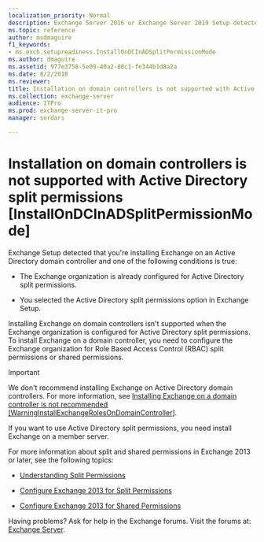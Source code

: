 ```yaml
---
localization_priority: Normal
description: Exchange Server 2016 or Exchange Server 2019 Setup detected that you're installing Exchange on a domain controller in an Active Directory split permissions organization.
ms.topic: reference
author: msdmaguire
f1_keywords:
- ms.exch.setupreadiness.InstallOnDCInADSplitPermissionMode
ms.author: dmaguire
ms.assetid: 977e3758-5e09-40a2-80c1-fe344b1d8a2a
ms.date: 8/2/2018
ms.reviewer: 
title: Installation on domain controllers is not supported with Active Directory split permissions [InstallOnDCInADSplitPermissionMode]
ms.collection: exchange-server
audience: ITPro
ms.prod: exchange-server-it-pro
manager: serdars

---
```


# Installation on domain controllers is not supported with Active Directory split permissions [InstallOnDCInADSplitPermissionMode]

Exchange Setup detected that you're installing Exchange on an Active Directory domain controller and one of the following conditions is true:

- The Exchange organization is already configured for Active Directory split permissions.

- You selected the Active Directory split permissions option in Exchange Setup.

Installing Exchange on domain controllers isn't supported when the Exchange organization is configured for Active Directory split permissions. To install Exchange on a domain controller, you need to configure the Exchange organization for Role Based Access Control (RBAC) split permissions or shared permissions.

> [!IMPORTANT]
> We don't recommend installing Exchange on Active Directory domain controllers. For more information, see [Installing Exchange on a domain controller is not recommended [WarningInstallExchangeRolesOnDomainController]](ms-exch-setupreadiness-warninginstallexchangerolesondomaincontroller.md).

If you want to use Active Directory split permissions, you need install Exchange on a member server.

For more information about split and shared permissions in Exchange 2013 or later, see the following topics:

- [Understanding Split Permissions](https://technet.microsoft.com/library/dd638106(v=exchg.150).aspx)

- [Configure Exchange 2013 for Split Permissions](https://technet.microsoft.com/library/dd638155(v=exchg.150).aspx)

- [Configure Exchange 2013 for Shared Permissions](https://technet.microsoft.com/library/dd638146(v=exchg.150).aspx)

Having problems? Ask for help in the Exchange forums. Visit the forums at: [Exchange Server](https://go.microsoft.com/fwlink/p/?linkId=60612).
